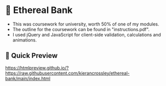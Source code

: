 # 🏦 Ethereal Bank
- This was coursework for university, worth 50% of one of my modules.
- The outline for the coursework can be found in "instructions.pdf".
- I used jQuery and JavaScript for client-side validation, calculations and animations.
## 👀 Quick Preview
https://htmlpreview.github.io/?https://raw.githubusercontent.com/kierancrossley/ethereal-bank/main/index.html
